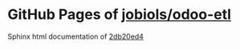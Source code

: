 GitHub Pages of [jobiols/odoo-etl](https://github.com/jobiols/odoo-etl.git)
===
Sphinx html documentation of [2db20ed4](https://github.com/jobiols/odoo-etl/tree/2db20ed443b08bf3c6255c996b05466aa13ded95)
